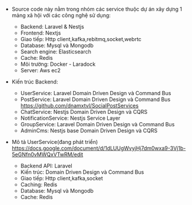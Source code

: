 * Source code này nằm trong nhóm các service thuộc dự án xây dựng 1 mảng xã hội với các công nghệ sử dụng:
   - Backend: Laravel & Nestjs
   - Frontend: Nextjs
   - Giao tiếp: Http client,kafka,rebitmq,socket,webrtc
   - Database: Mysql và Mongodb
   - Search engine: Elasticsearch
   - Cache: Redis
   - Môi trường: Docker - Laradock
   - Server: Aws ec2
     
* Kiến trúc Backend:
   - UserService: Laravel Domain Driven Design và Command Bus
   - PostService: Laravel Domain Driven Design và Command Bus https://github.com/dnamxtvl/SocialPostServices
   - ChatService: Nestjs Domain Driven Design và CQRS
   - NotificationService: Nestjs Service Layer
   - GroupService: Laravel Domain Driven Design và Command Bus
   - AdminCms: Nestjs base Domain Driven Design và CQRS

* Mô tả UserService(đang phát triển) https://docs.google.com/document/d/1dLUUgWvyjHj7dm0wxa9-3Vj1b-5eGNfn0vMWQxVTwRM/edit
  - Backend API: Laravel
  - Kiến trúc: Domain Driven Design và Command Bus
  - Giao tiếp: Http client,kafka,socket
  - Caching: Redis
  - Database: Mysql và Mongodb
  - Cache: Redis

    
